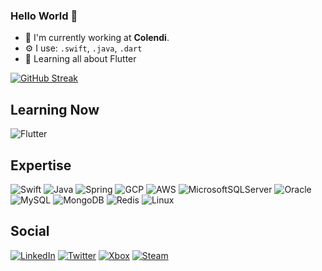 ### Hello World 👋 

 - 🏢 I'm currently working at **Colendi**.
 - ⚙️ I use: `.swift`, `.java`, `.dart`
 - 🌱 Learning all about Flutter

[![GitHub Streak](http://github-readme-streak-stats.herokuapp.com?user=uygar&theme=onedark_duo)](https://git.io/streak-stats)

## Learning Now
![Flutter](https://img.shields.io/badge/Flutter-02569B?style=for-the-badge&logo=flutter&logoColor=white)

## Expertise
![Swift](https://img.shields.io/badge/Swift-FA7343?style=for-the-badge&logo=swift&logoColor=white)
![Java](https://img.shields.io/badge/Java-ED8B00?style=for-the-badge&logo=java&logoColor=white)
![Spring](https://img.shields.io/badge/Spring-6DB33F?style=for-the-badge&logo=spring&logoColor=white)
![GCP](https://img.shields.io/badge/Google_Cloud-4285F4?style=for-the-badge&logo=google-cloud&logoColor=white)
![AWS](https://img.shields.io/badge/Amazon_AWS-232F3E?style=for-the-badge&logo=amazon-aws&logoColor=white)
![MicrosoftSQLServer](https://img.shields.io/badge/Microsoft%20SQL%20Sever-CC2927?style=for-the-badge&logo=microsoft%20sql%20server&logoColor=white)
![Oracle](https://img.shields.io/badge/Oracle-F80000?style=for-the-badge&logo=oracle&logoColor=white)
![MySQL](https://img.shields.io/badge/mysql-%2300f.svg?style=for-the-badge&logo=mysql&logoColor=white)
![MongoDB](https://img.shields.io/badge/MongoDB-%234ea94b.svg?style=for-the-badge&logo=mongodb&logoColor=white)
![Redis](https://img.shields.io/badge/redis-%23DD0031.svg?style=for-the-badge&logo=redis&logoColor=white)
![Linux](https://img.shields.io/badge/Linux-FCC624?style=for-the-badge&logo=linux&logoColor=black)

## Social
[![LinkedIn](https://img.shields.io/badge/linkedin-%230077B5.svg?style=for-the-badge&logo=linkedin&logoColor=white)](https://www.linkedin.com/in/uygarisicelik/)
[![Twitter](https://img.shields.io/badge/Twitter-1DA1F2?style=for-the-badge&logo=twitter&logoColor=white)](https://twitter.com/uuygaar)
[![Xbox](https://img.shields.io/badge/Xbox-107C10?style=for-the-badge&logo=xbox&logoColor=white)](https://account.xbox.com/tr-tr/profile?gamertag=uygaar)
[![Steam](https://img.shields.io/badge/Steam-000000?style=for-the-badge&logo=steam&logoColor=white)](https://steamcommunity.com/id/uuygaar/)

